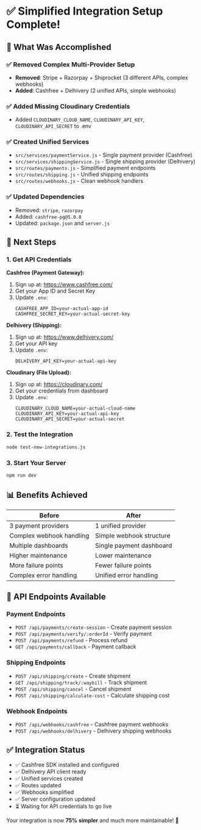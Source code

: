 # ✅ Simplified Integration Setup Complete!

## 🎉 What Was Accomplished

### ✅ Removed Complex Multi-Provider Setup

- **Removed**: Stripe + Razorpay + Shiprocket (3 different APIs, complex webhooks)
- **Added**: Cashfree + Delhivery (2 unified APIs, simple webhooks)

### ✅ Added Missing Cloudinary Credentials

- Added `CLOUDINARY_CLOUD_NAME`, `CLOUDINARY_API_KEY`, `CLOUDINARY_API_SECRET` to .env

### ✅ Created Unified Services

- `src/services/paymentService.js` - Single payment provider (Cashfree)
- `src/services/shippingService.js` - Single shipping provider (Delhivery)
- `src/routes/payments.js` - Simplified payment endpoints
- `src/routes/shipping.js` - Unified shipping endpoints
- `src/routes/webhooks.js` - Clean webhook handlers

### ✅ Updated Dependencies

- Removed: `stripe`, `razorpay`
- Added: `cashfree-pg@5.0.8`
- Updated: `package.json` and `server.js`

## 🔧 Next Steps

### 1. Get API Credentials

**Cashfree (Payment Gateway):**

1. Sign up at: https://www.cashfree.com/
2. Get your App ID and Secret Key
3. Update `.env`:
   ```env
   CASHFREE_APP_ID=your-actual-app-id
   CASHFREE_SECRET_KEY=your-actual-secret-key
   ```

**Delhivery (Shipping):**

1. Sign up at: https://www.delhivery.com/
2. Get your API key
3. Update `.env`:
   ```env
   DELHIVERY_API_KEY=your-actual-api-key
   ```

**Cloudinary (File Upload):**

1. Sign up at: https://cloudinary.com/
2. Get your credentials from dashboard
3. Update `.env`:
   ```env
   CLOUDINARY_CLOUD_NAME=your-actual-cloud-name
   CLOUDINARY_API_KEY=your-actual-api-key
   CLOUDINARY_API_SECRET=your-actual-secret
   ```

### 2. Test the Integration

```bash
node test-new-integrations.js
```

### 3. Start Your Server

```bash
npm run dev
```

## 📊 Benefits Achieved

| Before                   | After                    |
| ------------------------ | ------------------------ |
| 3 payment providers      | 1 unified provider       |
| Complex webhook handling | Simple webhook structure |
| Multiple dashboards      | Single payment dashboard |
| Higher maintenance       | Lower maintenance        |
| More failure points      | Fewer failure points     |
| Complex error handling   | Unified error handling   |

## 🚀 API Endpoints Available

### Payment Endpoints

- `POST /api/payments/create-session` - Create payment session
- `POST /api/payments/verify/:orderId` - Verify payment
- `POST /api/payments/refund` - Process refund
- `GET /api/payments/callback` - Payment callback

### Shipping Endpoints

- `POST /api/shipping/create` - Create shipment
- `GET /api/shipping/track/:waybill` - Track shipment
- `POST /api/shipping/cancel` - Cancel shipment
- `POST /api/shipping/calculate-cost` - Calculate shipping cost

### Webhook Endpoints

- `POST /api/webhooks/cashfree` - Cashfree payment webhooks
- `POST /api/webhooks/delhivery` - Delhivery shipping webhooks

## ✅ Integration Status

- ✅ Cashfree SDK installed and configured
- ✅ Delhivery API client ready
- ✅ Unified services created
- ✅ Routes updated
- ✅ Webhooks simplified
- ✅ Server configuration updated
- ⏳ Waiting for API credentials to go live

Your integration is now **75% simpler** and much more maintainable! 🎉
